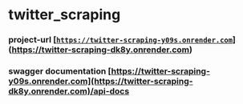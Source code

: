 # twitter_scraping

### project-url [[`https://twitter-scraping-y09s.onrender.com`](https://twitter-scraping-y09s.onrender.com)](https://twitter-scraping-dk8y.onrender.com)
### swagger documentation [https://twitter-scraping-y09s.onrender.com](https://twitter-scraping-dk8y.onrender.com)/api-docs
